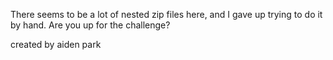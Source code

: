 There seems to be a lot of nested zip files here, and I gave up trying to do it by hand. Are you up for the challenge?

created by aiden park
